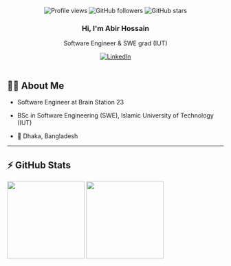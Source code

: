 <!-- Profile badges up top -->
<p align="center">
  <img src="https://komarev.com/ghpvc/?username=Abbiirr&color=blue&style=flat-square" alt="Profile views"/>
  <img alt="GitHub followers" src="https://img.shields.io/badge/dynamic/json?logo=github&label=Followers&labelColor=282c34&color=181717&query=%24.data.totalSubs&url=https%3A%2F%2Fapi.spencerwoo.com%2Fsubstats%2F%3Fsource%3Dgithub%26queryKey%3DAbbiirr&longCache=true"/>
  <img src="https://img.shields.io/github/stars/Abbiirr?label=Stars" alt="GitHub stars">
</p>

<div id="header" align="center">
  <h3>Hi, I'm Abir Hossain</h3>
  <p>Software Engineer & SWE grad (IUT)</p>

  <!-- Socials -->
  <a href="https://www.linkedin.com/in/abbiirr/" target="_blank">
    <img src="https://img.shields.io/badge/LinkedIn-0077B5.svg?&style=flat-square&logo=linkedin&logoColor=white" alt="LinkedIn">
  </a>
  <br/><br/>
</div>

## 💁‍♂ About Me
- Software Engineer at Brain Station 23  
- BSc in Software Engineering (SWE), Islamic University of Technology (IUT)


- 📍 Dhaka, Bangladesh


---

## ⚡ GitHub Stats
<p float="left">
  <img height="180em" src="https://github-readme-stats.vercel.app/api?username=Abbiirr&show_icons=true&hide_border=true&count_private=true&include_all_commits=true&theme=gotham" />
  <img height="180em" src="https://github-readme-stats.vercel.app/api/top-langs/?username=Abbiirr&layout=compact&hide_border=true&langs_count=8&theme=gotham"/>
</p>
<!--
---

## 🧩 Extras (optional)

If you use LeetCode/Codeforces/etc., drop your handles below.

LeetCode card:
<img src="https://leetcard.jacoblin.cool/YOUR_LEETCODE_USERNAME?theme=light&font=Archivo&height=275" />

Codeforces badge (simple shield):
<a href="https://codeforces.com/profile/YOUR_CF_HANDLE">
  <img src="https://img.shields.io/badge/Codeforces-445f9d?style=for-the-badge&logo=Codeforces&logoColor=white" alt="Codeforces">
</a>

WakaTime section (will auto-update if you set up the action):
## :computer: Coding Stats (Tracked)
<!--START_SECTION:waka-->
<!--END_SECTION:waka-->

